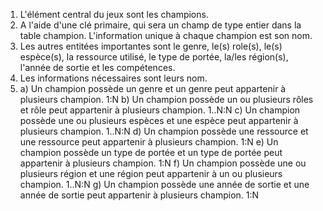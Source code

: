 1) L'élément central du jeux sont les champions.
2) A l'aide d'une clé primaire, qui sera un champ de type entier dans la table champion.
L'information unique à chaque champion est son nom.
3) Les autres entitées importantes sont le genre, le(s) role(s), le(s) espèce(s), la ressource utilisé, le type de portée, la/les région(s), l'année de sortie et les compétences.
4) Les informations nécessaires sont leurs nom.
5) a) Un champion possède un genre et un genre peut appartenir à plusieurs champion. 1:N
b) Un champion possède un ou plusieurs rôles et rôle peut appartenir à plusieurs champion. 1..N:N
c) Un champion possède une ou plusieurs espèces et une espèce peut appartenir à plusieurs champion. 1..N:N
d) Un champion possède une ressource et une ressource peut appartenir à plusieurs champion. 1:N
e) Un champion possède un type de portée et un type de portée peut appartenir à plusieurs champion. 1:N
f) Un champion possède une ou plusieurs région et une région peut appartenir à un ou plusieurs champion. 1..N:N
g) Un champion possède une année de sortie et une année de sortie peut appartenir à plusieurs champion. 1:N
